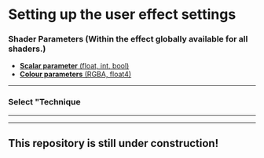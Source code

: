 # Setting up the user effect settings 
    


### Shader Parameters (Within the effect globally available for all shaders.)  
   - [**Scalar parameter** (float, int, bool)](Scala_parameter.md)
   - [**Colour parameters** (RGBA, float4)](Colour_parameters.md)

---

### Select "Technique
   
   



---
---

## This repository is still under construction!
